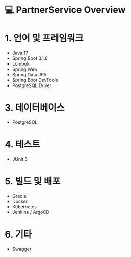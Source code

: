 # 💻 PartnerService Overview

# 1. 언어 및 프레임워크
- Java 17
- Spring Boot 3.1.8
- Lombok
- Spring Web
- Spring Data JPA
- Spring Boot DevTools
- PostgreSQL Driver

# 3. 데이터베이스
- PostgreSQL

# 4. 테스트
- JUnit 5

# 5. 빌드 및 배포
- Gradle
- Docker
- Kubernetes
- Jenkins / ArgoCD

# 6. 기타
- Swagger
